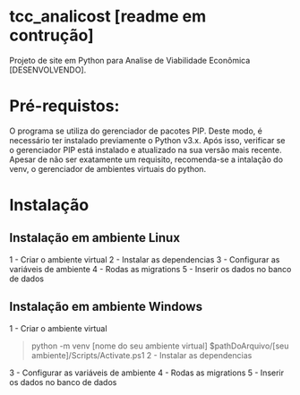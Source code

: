 # tcc_analicost [readme em contrução]
Projeto de site em Python para Analise de Viabilidade Econômica [DESENVOLVENDO].

# Pré-requistos:
O programa se utiliza do gerenciador de pacotes PIP. Deste modo, é necessário
ter instalado previamente o Python v3.x. Após isso, verificar se o gerenciador
PIP está instalado e atualizado na sua versão mais recente. 
Apesar de não ser exatamente um requisito, recomenda-se a intalação do venv,
o gerenciador de ambientes virtuais do python.

# Instalação

## Instalação em ambiente Linux
1 - Criar o ambiente virtual
2 - Instalar as dependencias
3 - Configurar as variáveis de ambiente
4 - Rodas as migrations
5 - Inserir os dados no banco de dados

## Instalação em ambiente Windows
1 - Criar o ambiente virtual
  > python -m venv [nome do seu ambiente virtual]
  > $pathDoArquivo/[seu ambiente]/Scripts/Activate.ps1
2 - Instalar as dependencias

3 - Configurar as variáveis de ambiente
4 - Rodas as migrations
5 - Inserir os dados no banco de dados
